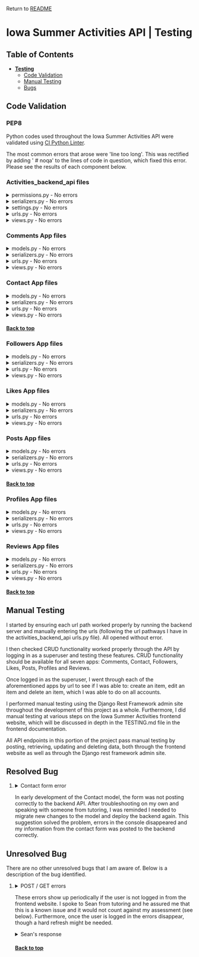 Return to [README](README.md)

# **Iowa Summer Activities API | Testing**


## Table of Contents

* [**Testing**](<#testing>)
    * [Code Validation](<#code-validation>)
    * [Manual Testing](<#manual-testing>)
    * [Bugs](<#known-bugs>)

## Code Validation 

### PEP8

Python codes used throughout the Iowa Summer Activities API were validated using [CI Python Linter](https://pep8ci.herokuapp.com/). 

The most common errors that arose were 'line too long'. This was rectified by adding '  # noqa' to the lines of code in question, which fixed this error.  Please see the results of each component below.

### Activities_backend_api files

<details>
  <summary>permissions.py - No errors</summary> 

![Python Validation](images/testing/permissions.png)
</details>
<details>
  <summary>serializers.py - No errors</summary> 

![Python Validation](images/testing/serializers.png)
</details>
<details>
  <summary>settings.py - No errors</summary> 

![Python Validation](images/testing/settings.png)
</details>
<details>
  <summary>urls.py - No errors</summary> 

![Python Validation](images/testing/urls.png)
</details> 
<details>
  <summary>views.py - No errors</summary> 

![Python Validation](images/testing/views.png)
</details>


### Comments App files

<details>
  <summary>models.py - No errors</summary> 

![Python Validation](images/testing/comments-models.png)
</details>
<details>
  <summary>serializers.py - No errors</summary> 

![Python Validation](images/testing/comments-serializers.png)
</details>
<details>
  <summary>urls.py - No errors</summary> 

![Python Validation](images/testing/comments-urls.png)
</details>
<details>
  <summary>views.py - No errors</summary> 

![Python Validation](images/testing/comments-views.png)
</details> 


### Contact App files

<details>
  <summary>models.py - No errors</summary> 

![Python Validation](images/testing/contact-models.png)
</details>
<details>
  <summary>serializers.py - No errors</summary> 

![Python Validation](images/testing/contact-serializers.png)
</details>
<details>
  <summary>urls.py - No errors</summary> 

![Python Validation](images/testing/contact-urls.png)
</details>
<details>
  <summary>views.py - No errors</summary> 

![Python Validation](images/testing/contact-views.png)
</details> 


#### [Back to top](<#table-of-contents>)

### Followers App files

<details>
  <summary>models.py - No errors</summary> 

![Python Validation](images/testing/followers-models.png)
</details>
<details>
  <summary>serializers.py - No errors</summary> 

![Python Validation](images/testing/followers-serializers.png)
</details>
<details>
  <summary>urls.py - No errors</summary> 

![Python Validation](images/testing/followers-urls.png)
</details>
<details>
  <summary>views.py - No errors</summary> 

![Python Validation](images/testing/followers-views.png)
</details> 

### Likes App files

<details>
  <summary>models.py - No errors</summary> 

![Python Validation](images/testing/likes-models.png)
</details>
<details>
  <summary>serializers.py - No errors</summary> 

![Python Validation](images/testing/likes-serializers.png)
</details>
<details>
  <summary>urls.py - No errors</summary> 

![Python Validation](images/testing/likes-urls.png)
</details>
<details>
  <summary>views.py - No errors</summary> 

![Python Validation](images/testing/likes-views.png)
</details> 

### Posts App files

<details>
  <summary>models.py - No errors</summary> 

![Python Validation](images/testing/posts-models.png)
</details>
<details>
  <summary>serializers.py - No errors</summary> 

![Python Validation](images/testing/posts-serializers.png)
</details>
<details>
  <summary>urls.py - No errors</summary> 

![Python Validation](images/testing/posts-urls.png)
</details>
<details>
  <summary>views.py - No errors</summary> 

![Python Validation](images/testing/posts-views.png)
</details>

#### [Back to top](<#table-of-contents>)

### Profiles App files

<details>
  <summary>models.py - No errors</summary> 

![Python Validation](images/testing/profiles-models.png)
</details>
<details>
  <summary>serializers.py - No errors</summary> 

![Python Validation](images/testing/profiles-serializers.png)
</details>
<details>
  <summary>urls.py - No errors</summary> 

![Python Validation](images/testing/profiles-urls.png)
</details>
<details>
  <summary>views.py - No errors</summary> 

![Python Validation](images/testing/profiles-views.png)
</details>

### Reviews App files

<details>
  <summary>models.py - No errors</summary> 

![Python Validation](images/testing/reviews-models.png)
</details>
<details>
  <summary>serializers.py - No errors</summary> 

![Python Validation](images/testing/reviews-serializers.png)
</details>
<details>
  <summary>urls.py - No errors</summary> 

![Python Validation](images/testing/reviews-urls.png)
</details>
<details>
  <summary>views.py - No errors</summary> 

![Python Validation](images/testing/reviews-views.png)
</details>

#### [Back to top](<#table-of-contents>)


## Manual Testing
I started by ensuring each url path worked properly by running the backend server and manually entering the urls (following the url pathways I have in the activities_backend_api urls.py file). All opened without error.

I then checked CRUD functionality worked properly through the API by logging in as a superuser and testing these features. CRUD functionality should be available for all seven apps: Comments, Contact, Followers, Likes, Posts, Profiles and Reviews.

Once logged in as the superuser, I went through each of the aforementioned apps by url to see if I was able to: create an item, edit an item and delete an item, which I was able to do on all accounts.

I performed manual testing using the Django Rest Framework admin site  throughout the development of this project as a whole. Furthermore, I did manual testing at various steps on the Iowa Summer Activities frontend website, which will be discussed in depth in the TESTING.md file in the frontend documentation.

All API endpoints in this portion of the project pass manual testing by posting, retrieving, updating and deleting data, both through the frontend website as well as through the Django rest framework admin site. 

## Resolved Bug


1. <details>
    <summary>Contact form error</summary> 

    ![Contact form error](images/bugs/contact-form-error.png)
    </details>

    In early development of the Contact model, the form was not posting correctly to the backend API. After troubleshooting on my own and speaking with someone from tutoring, I was reminded I needed to migrate new changes to the model and deploy the backend again. This suggestion solved the problem, errors in the console disappeared and my information from the contact form was posted to the backend correctly. 


## Unresolved Bug
There are no other unresolved bugs that I am aware of. Below is a description of the bug identified.

1. <details>
    <summary>POST / GET errors</summary> 

    ![Contact form error](images/bugs/post-get-errors.png)
    </details>
    
    These errors show up periodically if the user is not logged in from the frontend website. I spoke to Sean from tutoring and he assured me that this is a known issue and it would not count against my assessment (see below). Furthermore, once the user is logged in the errors disappear, though a hard refresh might be needed.

    <details>
    <summary>Sean's response</summary> 

    ![Contact form error](images/bugs/backend-error.png)
    </details>


    #### [Back to top](<#table-of-contents>)
